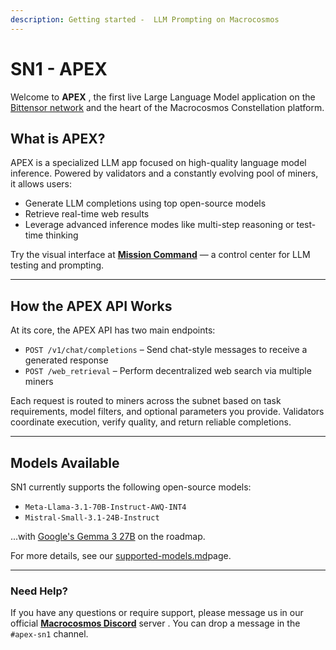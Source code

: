 ```yaml
---
description: Getting started -  LLM Prompting on Macrocosmos
---
```


# SN1 - APEX

Welcome to **APEX** , the first live Large Language Model application on the [Bittensor network](https://bittensor.com/)  and the heart of the Macrocosmos Constellation platform.&#x20;

## What is APEX?

APEX is a specialized LLM app focused on high-quality language model inference. Powered by validators and a constantly evolving pool of miners, it allows users:

* &#x20;Generate LLM completions using top open-source models
* Retrieve real-time web results&#x20;
* Leverage advanced inference modes like multi-step reasoning or test-time thinking



Try the visual interface at [**Mission Command**](https://app.macrocosmos.ai/mission-command) — a control center for LLM testing and prompting.&#x20;

***

## How the APEX API Works

At its core, the APEX API has two main endpoints:

* `POST /v1/chat/completions` – Send chat-style messages to receive a generated response
* `POST /web_retrieval` – Perform decentralized web search via multiple miners

Each request is routed to miners across the subnet based on task requirements, model filters, and optional parameters you provide. Validators coordinate execution, verify quality, and return reliable completions.

***

## Models Available

SN1 currently supports the following open-source models:

* &#x20;`Meta-Llama-3.1-70B-Instruct-AWQ-INT4`
* `Mistral-Small-3.1-24B-Instruct`

...with [Google's Gemma 3 27B](https://huggingface.co/google/gemma-3-27b-it) on the roadmap.

For more details, see our [supported-models.md](supported-models.md "mention")page.

***

### Need Help?

If you have any questions or require support, please message us in our official [**Macrocosmos Discord**](https://discord.gg/sXJPmGTnVR) server . You can drop a message in the `#apex-sn1` channel.

